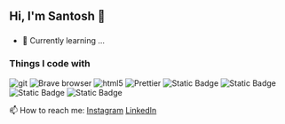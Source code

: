 ## Hi, I'm Santosh 👋
###

- 🌱 Currently learning ...
<h3>Things I code with</h3>
<p>
  <img alt="git" src="https://img.shields.io/badge/-Git-F05032?style=flat-square&logo=git&logoColor=white" />
  <img alt="Brave browser" src="https://img.shields.io/badge/-Brave_Browser-FB542B?style=flat-square&logo=brave&logoColor=white" />  
  <img alt="html5" src="https://img.shields.io/badge/-HTML5-E34F26?style=flat-square&logo=html5&logoColor=white" />
  <img alt="Prettier" src="https://img.shields.io/badge/-Prettier-F7B93E?style=flat-square&logo=prettier&logoColor=white"/>
<img alt="Static Badge" src="https://img.shields.io/badge/Javascript-f7df1e?style=flat-square&logo=javascript&logoColor=000000">
  
  <img alt="Static Badge" src="https://img.shields.io/badge/CSS-3C99DC?style=flat-square&logo=csswizardry&logoColor=white">
  <img alt="Static Badge" src="https://img.shields.io/badge/Vs_Code-3C99DC?style=flat-square&logo=visualstudiocode&logoColor=white">
<img alt="Static Badge" src="https://img.shields.io/badge/Tailwindcss-%2306B6D4?style=flat-square&logo=tailwindcss&logoColor=000000">
</p>

📫 How to reach me: [Instagram][instagram] [LinkedIn][LinkedIn]
<!--
**santosh-jogdand/santosh-jogdand** is a ✨ _special_ ✨ repository because its `README.md` (this file) appears on your GitHub profile.

Here are some ideas to get you started:

- 🔭 I’m currently working on ...
- 🌱 I’m currently learning ...
- 👯 I’m looking to collaborate on ...
- 🤔 I’m looking for help with ...
- 💬 Ask me about ...
- 📫 How to reach me: ...
- 😄 Pronouns: ...
- ⚡ Fun fact: ...
-->

[instagram]: https://instagram.com/santoshjogdand_/
[LinkedIn]: https://linkedin.com/in/santoshjogdand/
